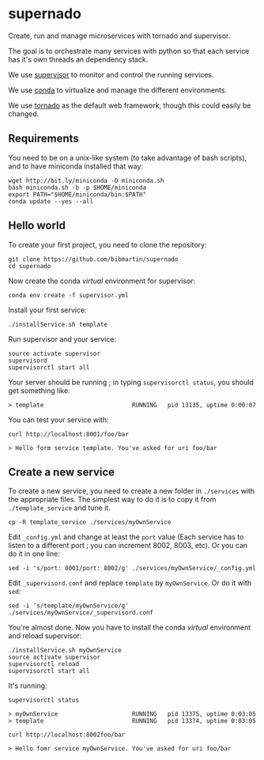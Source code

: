 # supernado

Create, run and manage microservices with tornado and supervisor.

The goal is to orchestrate many services with python so that each service has it's own
threads an dependency stack.

We use [supervisor](http://supervisord.org) to monitor and control the running services.

We use [conda](https://github.com/conda/conda) to virtualize and manage the different environments.

We use [tornado](http://www.tornadoweb.org) as the default web framework, though this could easily be changed.


## Requirements

You need to be on a unix-like system (to take advantage of bash scripts), and to have miniconda installed that way:

    wget http://bit.ly/miniconda -O miniconda.sh
    bash miniconda.sh -b -p $HOME/miniconda
    export PATH="$HOME/miniconda/bin:$PATH"
    conda update --yes --all


## Hello world

To create your first project, you need to clone the repository:

    git clone https://github.com/bibmartin/supernado
    cd supernado

Now create the conda *virtual* environment for supervisor:

    conda env create -f supervisor.yml

Install your first service:

    ./installService.sh template

Run supervisor and your service:

    source activate supervisor
    supervisord
    supervisorctl start all

Your server should be running ; in typing `supervisorctl status`, you should get something like:

    > template                         RUNNING   pid 13135, uptime 0:00:07

You can test your service with:

    curl http://localhost:8001/foo/bar

    > Hello form service template. You've asked for uri foo/bar

## Create a new service

To create a new service, you need to create a new folder in `./services` with the appropriate files.
The simplest way to do it is to copy it from `./template_service` and tune it.

    cp -R template_service ./services/myOwnService

Edit `_config.yml` and change at least the `port` value (Each service has to listen to a different port ; you can increment 8002, 8003, etc). Or you can do it in one line:

    sed -i 's/port: 8001/port: 8002/g' ./services/myOwnService/_config.yml

Edit `_supervisord.conf` and replace `template` by `myOwnService`. Or do it with `sed`:

    sed -i 's/template/myOwnService/g' ./services/myOwnService/_supervisord.conf

You're almost done. Now you have to install the conda *virtual* environment and reload supervisor:

    ./installService.sh myOwnService
    source activate supervisor
    supervisorctl reload
    supervisorctl start all

It's running:

    supervisorctl status

    > myOwnService                     RUNNING   pid 13375, uptime 0:03:05
    > template                         RUNNING   pid 13374, uptime 0:03:05

    curl http://localhost:8002foo/bar

    > Hello fomr service myOwnService. You've asked for uri foo/bar
